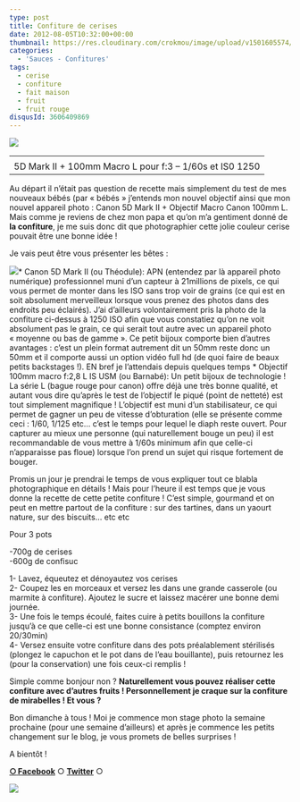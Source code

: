 ```yaml
---
type: post
title: Confiture de cerises
date: 2012-08-05T10:32:00+00:00
thumbnail: https://res.cloudinary.com/crokmou/image/upload/v1501605574/20120805_confiture_cerise_0016-73x110_e1noe4.jpg
categories: 
  - 'Sauces - Confitures'
tags: 
  - cerise
  - confiture
  - fait maison
  - fruit
  - fruit rouge
disqusId: 3606409869
---
```


[![](http://4.bp.blogspot.com/-fSsPhwXLNp4/UCbjj1ot47I/AAAAAAAADDE/i1pr3OUPL3s/s320/20120805_confiture_cerise_bann.jpg)](http://www.crokmou.com/2012/08/confiture-cerise.html)

<table style="margin-left: auto; margin-right: auto; text-align: center;" cellspacing="0" cellpadding="0" align="center">

<tbody>

<tr>

<td style="text-align: center;"></td>

</tr>

<tr>

<td style="text-align: center;">5D Mark II + 100mm Macro L pour f:3 – 1/60s et IS0 1250</td>

</tr>

</tbody>

</table>

Au départ il n’était pas question de recette mais simplement du test de mes nouveaux bébés (par « bébés » j’entends mon nouvel objectif ainsi que mon nouvel appareil photo : Canon 5D Mark II + Objectif Macro Canon 100mm L. Mais comme je reviens de chez mon papa et qu’on m’a gentiment donné de **la confiture**, je me suis donc dit que photographier cette jolie couleur cerise pouvait être une bonne idée !

Je vais peut être vous présenter les bêtes :

[![](http://2.bp.blogspot.com/-9EEYzm_FJ-s/UB40HEMwRsI/AAAAAAAACzE/PG3ptMtG0Eo/s200/EOS_5D_Mark_II_Default_tcm40-932802.jpeg)](http://2.bp.blogspot.com/-9EEYzm_FJ-s/UB40HEMwRsI/AAAAAAAACzE/PG3ptMtG0Eo/s1600/EOS_5D_Mark_II_Default_tcm40-932802.jpeg)*   Canon 5D Mark II (ou Théodule): APN (entendez par là appareil photo numérique) professionnel muni d’un capteur à 21millions de pixels, ce qui vous permet de monter dans les ISO sans trop voir de grains (ce qui est en soit absolument merveilleux lorsque vous prenez des photos dans des endroits peu éclairés). J’ai d’ailleurs volontairement pris la photo de la confiture ci-dessus à 1250 ISO afin que vous constatiez qu’on ne voit absolument pas le grain, ce qui serait tout autre avec un appareil photo « moyenne ou bas de gamme ». Ce petit bijoux comporte bien d’autres avantages : c’est un plein format autrement dit un 50mm reste donc un 50mm et il comporte aussi un option vidéo full hd (de quoi faire de beaux petits backstages !). EN bref je l’attendais depuis quelques temps ![![](http://2.bp.blogspot.com/-J3UYdRuFSYI/UB43DcDtOlI/AAAAAAAACz0/8qfH0HKj-Cc/s200/4002971714_ae56445c5f.jpeg)](http://2.bp.blogspot.com/-J3UYdRuFSYI/UB43DcDtOlI/AAAAAAAACz0/8qfH0HKj-Cc/s1600/4002971714_ae56445c5f.jpeg)*   Objectif 100mm macro f:2,8 L IS USM (ou Barnabé): Un petit bijoux de technologie ! La série L (bague rouge pour canon) offre déjà une très bonne qualité, et autant vous dire qu’après le test de l’objectif le piqué (point de netteté) est tout simplement magnifique ! L’objectif est muni d’un stabilisateur, ce qui permet de gagner un peu de vitesse d’obturation (elle se présente comme ceci : 1/60, 1/125 etc… c’est le temps pour lequel le diaph reste ouvert. Pour capturer au mieux une personne (qui naturellement bouge un peu) il est recommandable de vous mettre à 1/60s minimum afin que celle-ci n’apparaisse pas floue) lorsque l’on prend un sujet qui risque fortement de bouger.

Promis un jour je prendrai le temps de vous expliquer tout ce blabla photographique en détails ! Mais pour l’heure il est temps que je vous donne la recette de cette petite confiture ! C’est simple, gourmand et on peut en mettre partout de la confiture : sur des tartines, dans un yaourt nature, sur des biscuits… etc etc



Pour 3 pots

-700g de cerises  
-600g de confisuc

1- Lavez, équeutez et dénoyautez vos cerises  
2- Coupez les en morceaux et versez les dans une grande casserole (ou marmite à confiture). Ajoutez le sucre et laissez macérer une bonne demi journée.  
3- Une fois le temps écoulé, faites cuire à petits bouillons la confiture jusqu’à ce que celle-ci est une bonne consistance (comptez environ 20/30min)  
4- Versez ensuite votre confiture dans des pots préalablement stérilisés (plongez le capuchon et le pot dans de l’eau bouillante), puis retournez les (pour la conservation) une fois ceux-ci remplis !



Simple comme bonjour non ? **Naturellement vous pouvez réaliser cette confiture avec d’autres fruits ! Personnellement je craque sur la confiture de mirabelles ! Et vous ?**

Bon dimanche à tous ! Moi je commence mon stage photo la semaine prochaine (pour une semaine d’ailleurs) et après je commence les petits changement sur le blog, je vous promets de belles surprises !

A bientôt !

[**○<span style="font-size: xx-small; margin: 0px; outline: 0px; padding: 0px;"><span style="font-family: Arial, Helvetica, sans-serif; margin: 0px; outline: 0px; padding: 0px;"> </span></span>Facebook**](https://www.facebook.com/pages/CroKMou/148093255259077) ○ [**Twitter**](https://twitter.com/Crokmou) ○

[![](http://2.bp.blogspot.com/-SuMJWTBoiRU/UB48i-uwKlI/AAAAAAAAC0s/wxTccCQ-1qM/s1600/kawaii_monkey_43.gif)](http://2.bp.blogspot.com/-SuMJWTBoiRU/UB48i-uwKlI/AAAAAAAAC0s/wxTccCQ-1qM/s1600/kawaii_monkey_43.gif)
